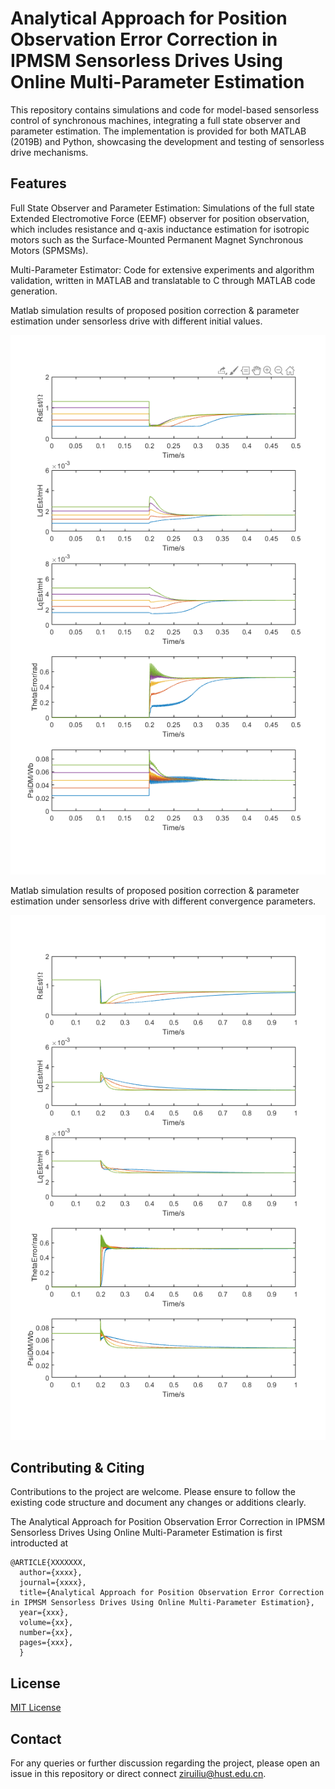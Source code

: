 # Analytical Approach for Position Observation Error Correction in IPMSM Sensorless Drives Using Online Multi-Parameter Estimation
This repository contains simulations and code for model-based sensorless control of synchronous machines, integrating a full state observer and parameter estimation. The implementation is provided for both MATLAB (2019B) and Python, showcasing the development and testing of sensorless drive mechanisms.

## Features
Full State Observer and Parameter Estimation: Simulations of the full state Extended Electromotive Force (EEMF) observer for position observation, which includes resistance and q-axis inductance estimation for isotropic motors such as the Surface-Mounted Permanent Magnet Synchronous Motors (SPMSMs).

Multi-Parameter Estimator: Code for extensive experiments and algorithm validation, written in MATLAB and translatable to C through MATLAB code generation.

Matlab simulation results of proposed position correction & parameter estimation under sensorless drive with different initial values. 

![SimResults](./Sim_ParamEst/SimResults.png)


Matlab simulation results of proposed position correction & parameter estimation under sensorless drive with different convergence parameters. 

![SimResults2](./Sim_ParamEst/SimResults2.png)


## Contributing & Citing

Contributions to the project are welcome. Please ensure to follow the existing code structure and document any changes or additions clearly.

The Analytical Approach for Position Observation Error Correction in IPMSM Sensorless Drives Using Online Multi-Parameter Estimation is first introducted at
```
@ARTICLE{XXXXXXX,
  author={xxxx},
  journal={xxxx}, 
  title={Analytical Approach for Position Observation Error Correction in IPMSM Sensorless Drives Using Online Multi-Parameter Estimation}, 
  year={xxx},
  volume={xx},
  number={xx},
  pages={xxx},
  }
```

## License

[MIT License](LICENSE.md)

## Contact

For any queries or further discussion regarding the project, please open an issue in this repository or direct connect ziruiliu@hust.edu.cn.